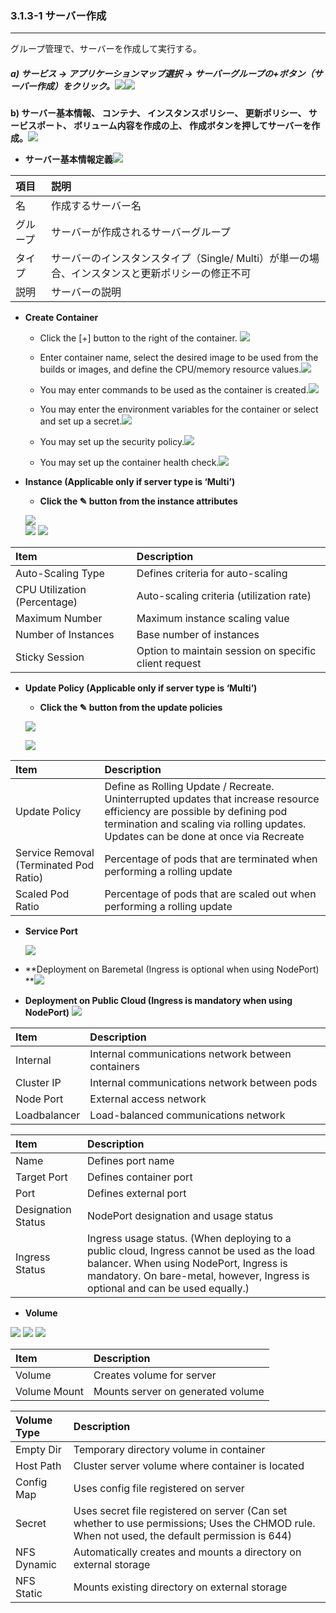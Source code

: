 ### 3.1.3-1 サーバー作成

---

グループ管理で、サーバーを作成して実行する。

##### a\) サービス → アプリケーションマップ選択 → サーバーグループの+ボタン（サーバー作成）をクリック。![](/assets/EN/2.5/3.1.3-1_1.png)![](/assets/EN/2.5/3.1.3-1_2.png)

**b\) サーバー基本情報、 コンテナ、 インスタンスポリシー、 更新ポリシー、 サービスポート、 ボリューム内容を作成の上、 作成ボタンを押してサーバーを作成。**![](/assets/EN/2.5/3.1.3-1_3.png)

* **サーバー基本情報定義**![](/assets/EN/2.5/3.1.3-1_4.png)

| **項目** | **説明** |
| :--- | :--- |
| 名 | 作成するサーバー名 |
| グループ | サーバーが作成されるサーバーグループ |
| タイプ | サーバーのインスタンスタイプ（Single/ Multi）が単一の場合、インスタンスと更新ポリシーの修正不可 |
| 説明 | サーバーの説明 |

* **Create Container**

  * Click the [+] button to the right of the container. ![](/assets/EN/2.5/3.1.3-1_5.png)

  * Enter container name, select the desired image to be used from the builds or images, and define the CPU/memory resource values.![](/assets/EN/2.5/3.1.3-1_6.png)

  * You may enter commands to be used as the container is created.![](/assets/EN/2.5/3.1.3-1_7.png)

  * You may enter the environment variables for the container or select and set up a secret.![](/assets/EN/2.5/3.1.3-1_8.png)

  * You may set up the security policy.![](/assets/EN/2.5/3.1.3-1_9.png)

  * You may set up the container health check.![](/assets/EN/2.5/3.1.3-1_10.png)

* **Instance \(Applicable only if server type is ‘Multi’\)**

  * **Click the ✎ button from the instance attributes**

  ![](/assets/EN/2.5/3.1.3-1_11.png)  
  ![](/assets/EN/2.5/3.1.3-1_12.png)
  ![](/assets/EN/2.5/3.1.3-1_13.png)

| **Item** | **Description** |
| :--- | :--- |
| Auto-Scaling Type | Defines criteria for auto-scaling |
| CPU Utilization \(Percentage\) | Auto-scaling criteria \(utilization rate\) |
| Maximum Number | Maximum instance scaling value |
| Number of Instances | Base number of instances |
| Sticky Session | Option to maintain session on specific client request |

* **Update Policy \(Applicable only if server type is ‘Multi’\)**

  * **Click the ✎ button from the update policies**

  ![](/assets/EN/2.5/3.1.3-1_14.png)

  ![](/assets/EN/2.5/3.1.3-1_15.png)

| **Item** | **Description** |
| :--- | :--- |
| Update Policy | Define as Rolling Update / Recreate. Uninterrupted updates that increase resource efficiency are possible by defining pod termination and scaling via rolling updates. Updates can be done at once via Recreate |
| Service Removal \(Terminated Pod Ratio\) | Percentage of pods that are terminated when performing a rolling update |
| Scaled Pod Ratio | Percentage of pods that are scaled out when performing a rolling update |

* **Service Port**

  ![](/assets/EN/2.5/3.1.3-1_16.png)

* **Deployment on Baremetal \(Ingress is optional when using NodePort\)  **![](/assets/EN/2.5/3.1.3-1_17.png)

* **Deployment on Public Cloud \(Ingress is mandatory when using NodePort\)** ![](/assets/EN/2.5/3.1.3-1_18.png)

| **Item** | **Description** |
| :--- | :--- |
| Internal | Internal communications network between containers |
| Cluster IP | Internal communications network between pods |
| Node Port | External access network |
| Loadbalancer | Load-balanced communications network |

| **Item** | **Description** |
| :--- | :--- |
| Name | Defines port name |
| Target Port | Defines container port |
| Port | Defines external port |
| Designation Status | NodePort designation and usage status |
| Ingress Status | Ingress usage status. \(When deploying to a public cloud, Ingress cannot be used as the load balancer. When using NodePort, Ingress is mandatory. On bare-metal, however, Ingress is optional and can be used equally.\) |

* **Volume**

![](/assets/EN/2.5/3.1.3-1_19.png)
![](/assets/EN/2.5/3.1.3-1_20.png)
![](/assets/EN/2.5/3.1.3-1_21.png)

| **Item** | Description |
| :--- | :--- |
| Volume | Creates volume for server |
| Volume Mount | Mounts server on generated volume |

| **Volume Type** | **Description** |
| :--- | :--- |
| Empty Dir | Temporary directory volume in container |
| Host Path | Cluster server volume where container is located |
| Config Map | Uses config file registered on server |
| Secret | Uses secret file registered on server \(Can set whether to use permissions; Uses the CHMOD rule. When not used, the default permission is 644\) |
| NFS Dynamic | Automatically creates and mounts a directory on external storage |
| NFS Static | Mounts existing directory on external storage |



